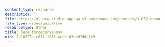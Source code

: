 ```yaml
---
content_type: resource
description: ''
file: https://ol-ocw-studio-app-qa.s3.amazonaws.com/courses/3-052-nanomechanics-of-materials-and-biomaterials-spring-2007/2a10372bc811f8184ccd03db92d6a7c9_lec4_forcecurve.mov
file_type: video/quicktime
resourcetype: Other
title: lec4_forcecurve.mov
uid: 2a10372b-c811-f818-4ccd-03db92d6a7c9
---
```


